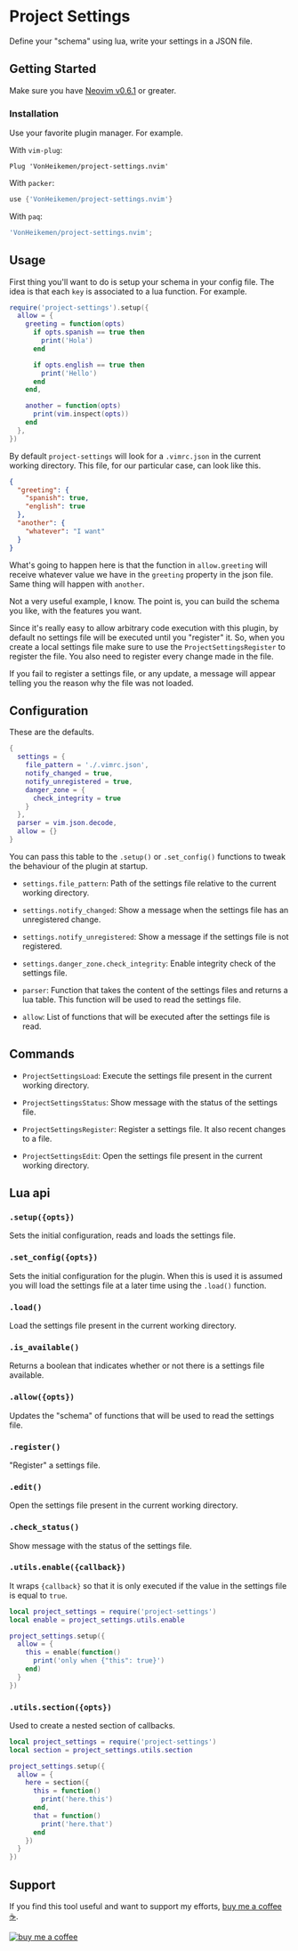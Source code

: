 # Project Settings

Define your "schema" using lua, write your settings in a JSON file.

## Getting Started

Make sure you have [Neovim v0.6.1](https://github.com/neovim/neovim/releases/tag/v0.6.1) or greater.

### Installation

Use your favorite plugin manager. For example.

With `vim-plug`:

```vim
Plug 'VonHeikemen/project-settings.nvim'
```

With `packer`:

```lua
use {'VonHeikemen/project-settings.nvim'}
```

With `paq`:

```lua
'VonHeikemen/project-settings.nvim';
```

## Usage

First thing you'll want to do is setup your schema in your config file. The idea is that each `key` is associated to a lua function. For example.

```lua
require('project-settings').setup({
  allow = {
    greeting = function(opts)
      if opts.spanish == true then
        print('Hola')
      end

      if opts.english == true then
        print('Hello')
      end
    end,

    another = function(opts)
      print(vim.inspect(opts))
    end
  },
})
```

By default `project-settings` will look for a `.vimrc.json` in the current working directory. This file, for our particular case, can look like this.

```json
{
  "greeting": {
    "spanish": true,
    "english": true
  },
  "another": {
    "whatever": "I want"
  }
}
```

What's going to happen here is that the function in `allow.greeting` will receive whatever value we have in the `greeting` property in the json file. Same thing will happen with `another`.

Not a very useful example, I know. The point is, you can build the schema you like, with the features you want.

Since it's really easy to allow arbitrary code execution with this plugin, by default no settings file will be executed until you "register" it. So, when you create a local settings file make sure to use the `ProjectSettingsRegister` to register the file. You also need to register every change made in the file.

If you fail to register a settings file, or any update, a message will appear telling you the reason why the file was not loaded.

## Configuration

These are the defaults.

```lua
{
  settings = {
    file_pattern = './.vimrc.json',
    notify_changed = true,
    notify_unregistered = true,
    danger_zone = {
      check_integrity = true
    }
  },
  parser = vim.json.decode,
  allow = {}
}
```

You can pass this table to the `.setup()` or `.set_config()` functions to tweak the behaviour of the plugin at startup.

* `settings.file_pattern`: Path of the settings file relative to the current working directory.

* `settings.notify_changed`: Show a message when the settings file has an unregistered change.

* `settings.notify_unregistered`: Show a message if the settings file is not registered.

* `settings.danger_zone.check_integrity`: Enable integrity check of the settings file.

* `parser`: Function that takes the content of the settings files and returns a lua table. This function will be used to read the settings file.

* `allow`: List of functions that will be executed after the settings file is read.

## Commands

* `ProjectSettingsLoad`: Execute the settings file present in the current working directory.

* `ProjectSettingsStatus`: Show message with the status of the settings file.

* `ProjectSettingsRegister`: Register a settings file. It also recent changes to a file.

* `ProjectSettingsEdit`: Open the settings file present in the current working directory.

## Lua api

### `.setup({opts})`

Sets the initial configuration, reads and loads the settings file.

### `.set_config({opts})`

Sets the initial configuration for the plugin. When this is used it is assumed you will load the settings file at a later time using the `.load()` function.

### `.load()`

Load the settings file present in the current working directory.

### `.is_available()`

Returns a boolean that indicates whether or not there is a settings file available.

### `.allow({opts})`

Updates the "schema" of functions that will be used to read the settings file.

### `.register()`

"Register" a settings file.

### `.edit()`

Open the settings file present in the current working directory.

### `.check_status()`

Show message with the status of the settings file.

### `.utils.enable({callback})`

It wraps `{callback}` so that it is only executed if the value in the settings file is equal to `true`.

```lua
local project_settings = require('project-settings')
local enable = project_settings.utils.enable

project_settings.setup({
  allow = {
    this = enable(function()
      print('only when {"this": true}')
    end)
  }
})
```

### `.utils.section({opts})`

Used to create a nested section of callbacks.

```lua
local project_settings = require('project-settings')
local section = project_settings.utils.section

project_settings.setup({
  allow = {
    here = section({
      this = function()
        print('here.this')
      end,
      that = function()
        print('here.that')
      end
    })
  }
})
```

## Support

If you find this tool useful and want to support my efforts, [buy me a coffee ☕](https://www.buymeacoffee.com/vonheikemen).

[![buy me a coffee](https://res.cloudinary.com/vonheikemen/image/upload/v1618466522/buy-me-coffee_ah0uzh.png)](https://www.buymeacoffee.com/vonheikemen)

